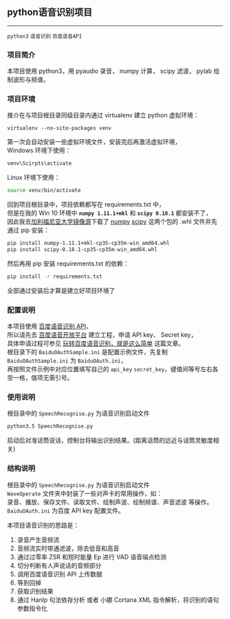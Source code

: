 ## python语音识别项目
----------------------------------------------
`python3` `语音识别` `百度语音API`


### 项目简介

本项目使用 python3，用 pyaudio 录音， numpy 计算， scipy 滤波， pylab 绘制波形与频谱。


### 项目环境

推介在与项目根目录同级目录内通过 virtualenv 建立 python 虚拟环境：
```bash?linenums
virtualenv --no-site-packages venv
```
第一次会自动安装一些虚拟环境文件，安装完后再激活虚拟环境，  
Windows 环境下使用：
```bash
venv\Scirpts\activate
```
Linux 环境下使用：
```bash
source venv/bin/activate
```

回到项目根目录中，项目依赖都写在 requirements.txt 中，  
但是在我的 Win 10 环境中 **`numpy 1.11.1+mkl`** 和 **`scipy 0.18.1`** 都安装不了，  
因此我去[加利福尼亚大学镜像源](http://www.lfd.uci.edu/~gohlke/pythonlibs/)下载了 
[numpy](http://www.lfd.uci.edu/~gohlke/pythonlibs/dp2ng7en/numpy-1.11.2rc1+mkl-cp35-cp35m-win_amd64.whl) 
[scipy](http://www.lfd.uci.edu/~gohlke/pythonlibs/dp2ng7en/scipy-0.18.1-cp35-cp35m-win_amd64.whl) 
这两个包的 .whl 文件并先通过 pip 安装：
```bash
pip install numpy-1.11.1+mkl-cp35-cp35m-win_amd64.whl
pip install scipy-0.18.1-cp35-cp35m-win_amd64.whl
```
然后再用 pip 安装 requirements.txt 的依赖：
```bash
pip install -r requirements.txt
```
全部通过安装后才算是建立好项目环境了


### 配置说明

本项目使用 [百度语音识别 API](http://yuyin.baidu.com/docs/asr/57)，  
所以请先去 [百度语音开放平台](http://yuyin.baidu.com/) 建立工程，申请 API key、 Secret key，  
具体申请过程可参见 [玩转百度语音识别，就是这么简单](http://www.cnblogs.com/bigdataZJ/p/SpeechRecognition.html) 这篇文章。  
根目录下的 `BaiduOAuthSample.ini` 是配置示例文件，先复制 `BaiduOAuthSample.ini` 为 `BaiduOAuth.ini`，  
再按照文件示例中对应位置填写自己的 `api_key` `secret_key`，键值间等号左右各空一格，值项无需引号。


### 使用说明

根目录中的 `SpeechRecognise.py` 为语音识别启动文件
```bash
python3.5 SpeechRecognise.py
```
启动后对准话筒说话，控制台将输出识别结果。(距离话筒的远近与话筒灵敏度相关)


### 结构说明

根目录中的 `SpeechRecognise.py` 为语音识别启动文件  
`WaveOperate` 文件夹中封装了一些对声卡的常用操作，如：  
录音、播放、保存文件、读取文件、绘制声波、绘制频谱、声音滤波 等操作。  
`BaiduOAuth.ini` 为百度 API key 配置文件。  

本项目语音识别的思路是：

1. 录音产生音频流
2. 音频流实时带通滤波，除去低音和高音
3. 通过过零率 ZSR 和短时能量 Ep 进行 VAD 语音端点检测
4. 切分判断有人声说话的音频部分
5. 调用百度语音识别 API 上传数据
6. 等到回掉
7. 获取识别结果
8. 通过 Hanlp 句法依存分析 或者 小娜 Cortana XML 指令解析，将识别的语句参数指令化







